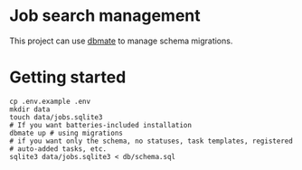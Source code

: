 # Job search management
This project can use [dbmate](https://github.com/amacneil/dbmate) to
manage schema migrations.

# Getting started
```
cp .env.example .env
mkdir data
touch data/jobs.sqlite3
# If you want batteries-included installation
dbmate up # using migrations
# if you want only the schema, no statuses, task templates, registered
# auto-added tasks, etc.
sqlite3 data/jobs.sqlite3 < db/schema.sql
```

